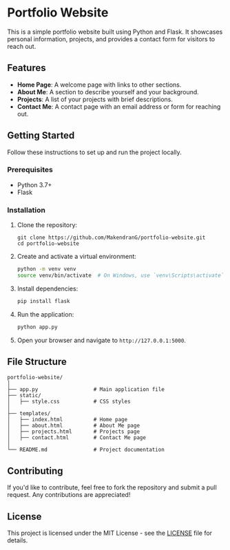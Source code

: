 # Portfolio Website

This is a simple portfolio website built using Python and Flask. It showcases personal information, projects, and provides a contact form for visitors to reach out.

## Features

- **Home Page**: A welcome page with links to other sections.
- **About Me**: A section to describe yourself and your background.
- **Projects**: A list of your projects with brief descriptions.
- **Contact Me**: A contact page with an email address or form for reaching out.

## Getting Started

Follow these instructions to set up and run the project locally.

### Prerequisites

- Python 3.7+
- Flask

### Installation

1. Clone the repository:
   ```
   git clone https://github.com/MakendranG/portfolio-website.git
   cd portfolio-website
   ```

2. Create and activate a virtual environment:
   ```bash
   python -m venv venv
   source venv/bin/activate  # On Windows, use `venv\Scripts\activate`
   ```

3. Install dependencies:
   ```bash
   pip install flask
   ```

4. Run the application:
   ```bash
   python app.py
   ```

5. Open your browser and navigate to `http://127.0.0.1:5000`.

## File Structure

```
portfolio-website/
│
├── app.py                  # Main application file
├── static/
│   ├── style.css           # CSS styles
│
├── templates/
│   ├── index.html          # Home page
│   ├── about.html          # About Me page
│   ├── projects.html       # Projects page
│   ├── contact.html        # Contact Me page
│
└── README.md               # Project documentation
```

## Contributing

If you'd like to contribute, feel free to fork the repository and submit a pull request. Any contributions are appreciated!

## License

This project is licensed under the MIT License - see the [LICENSE](LICENSE) file for details.
